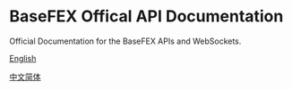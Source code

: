 # BaseFEX Offical API Documentation

Official Documentation for the BaseFEX APIs and WebSockets.

[English](./en/)

[中文简体](./zh_cn/)
